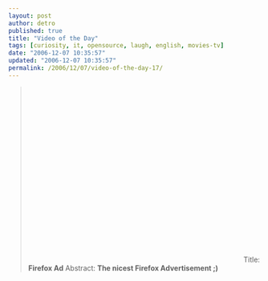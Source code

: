 ```yaml
---
layout: post
author: detro
published: true
title: "Video of the Day"
tags: [curiosity, it, opensource, laugh, english, movies-tv]
date: "2006-12-07 10:35:57"
updated: "2006-12-07 10:35:57"
permalink: /2006/12/07/video-of-the-day-17/
---
```


<blockquote><object width="425" height="350"><param name="movie" value="http://www.youtube.com/v/4kNsjdoeyro"></param><param name="wmode" value="transparent"></param><embed src="http://www.youtube.com/v/4kNsjdoeyro" type="application/x-shockwave-flash" wmode="transparent" width="425" height="350"></embed></object>
Title: <strong>Firefox Ad</strong>
Abstract: <strong>The nicest Firefox Advertisement ;)</strong>
</blockquote>


